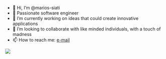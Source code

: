 - 👋 Hi, I’m @marios-siati 
- 👀 Passionate software engineer
- 🌱 I’m currently working on ideas that could create innovative applications
- 💞️ I’m looking to collaborate with like minded individuals, with a touch of madness 
- 📫 How to reach me: [e-mail](mailto:marios.shiatis@outlook.com)

![](https://github-readme-stats-ten-gilt.vercel.app/api?username=marios-siatis&show_icons=true&theme=tokyonight)

<!---
marios-siatis/marios-siatis is a ✨ special ✨ repository because its `README.md` (this file) appears on your GitHub profile.
You can click the Preview link to take a look at your changes.
--->
